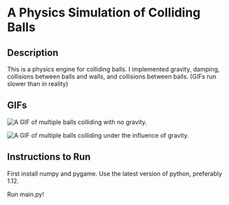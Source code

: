 # A Physics Simulation of Colliding Balls

## Description

This is a physics engine for colliding balls. I implemented gravity, damping, collisions between balls and walls,
and collisions between balls. (GIFs run slower than in reality)

## GIFs

![A GIF of multiple balls colliding with no gravity.](zero_g.gif)

![A GIF of multiple balls colliding under the influence of gravity.](gravity.gif)

## Instructions to Run

First install numpy and pygame. Use the latest version of python, preferably 1.12.

Run main.py!
